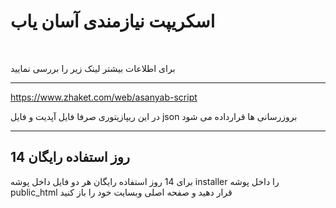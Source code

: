 <h1>
اسکریپت نیازمندی آسان یاب  
</h1>
<br>
<p>
 برای اطلاعات بیشتر لینک زیر را بررسی نمایید
  <hr>
  <a href="https://www.zhaket.com/web/asanyab-script">
    https://www.zhaket.com/web/asanyab-script
  </a>
</p>
<p>
  در این ریپازیتوری صرفا فایل آپدیت و فایل json بروزرسانی ها قرارداده می شود
</p>

<hr>
<h2>
14 روز استفاده رایگان
</h2>
<p>
 برای 14 روز استفاده رایگان هر دو فایل داخل پوشه installer را داخل پوشه public_html قرار دهید و صفحه اصلی وبسایت خود را باز کنید
</p>